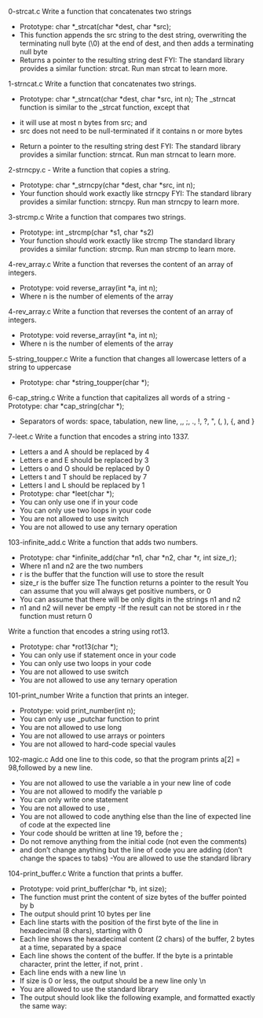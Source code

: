 
0-strcat.c 
Write a function that concatenates two strings 
- Prototype: char *_strcat\(char *dest, char *src\); 
- This function appends the src string to the dest string, overwriting the terminating null byte (\0) at the end of dest, and then adds a terminating null byte 
- Returns a pointer to the resulting string dest 
FYI: The standard library provides a similar function: strcat. Run man strcat to learn more.

1-strncat.c 
Write a function that concatenates two strings. 
- Prototype: char *_strncat\(char *dest, char *src, int n\); 
The _strncat function is similar to the _strcat function, except that 
* it will use at most n bytes from src; and 
* src does not need to be null-terminated if it contains n or more bytes 
- Return a pointer to the resulting string dest 
FYI: The standard library provides a similar function: strncat. Run man strncat to learn more.

2-strncpy.c - 
Write a function that copies a string. 
- Prototype: char *_strncpy\(char *dest, char *src, int n\); 
- Your function should work exactly like strncpy 
FYI: The standard library provides a similar function: strncpy. Run man strncpy to learn more.

3-strcmp.c 
Write a function that compares two strings. 
- Prototype: int _strcmp\(char *s1, char *s2\) 
- Your function should work exactly like strcmp 
The standard library provides a similar function: strcmp. Run man strcmp to learn more.

4-rev_array.c 
Write a function that reverses the content of an array of integers. 
- Prototype: void reverse_array\(int *a, int n\); 
- Where n is the number of elements of the array

4-rev_array.c 
Write a function that reverses the content of an array of integers. 
- Prototype: void reverse_array\(int *a, int n\); 
- Where n is the number of elements of the array

5-string_toupper.c 
Write a function that changes all lowercase letters of a string to uppercase 
- Prototype: char *string_toupper\(char *\);

6-cap_string.c 
Write a function that capitalizes all words of a string 
-Prototype: char *cap_string\(char *\);
- Separators of words: space, tabulation, new line, ,, ;, ., \!, \?, ", \(, \), \{, and \}

7-leet.c 
Write a function that encodes a string into 1337. 
- Letters a and A should be replaced by 4 
- Letters e and E should be replaced by 3 
- Letters o and O should be replaced by 0 
- Letters t and T should be replaced by 7 
- Letters l and L should be replaced by 1 
- Prototype: char *leet\(char *\); 
- You can only use one if in your code 
- You can only use two loops in your code 
- You are not allowed to use switch 
- You are not allowed to use any ternary operation

103-infinite_add.c 
Write a function that adds two numbers.
- Prototype: char *infinite_add(char *n1, char *n2, char *r, int size_r);
- Where n1 and n2 are the two numbers 
- r is the buffer that the function will use to store the result 
- size_r is the buffer size The function returns a pointer to the result 
You can assume that you will always get positive numbers, or 0
- You can assume that there will be only digits in the strings n1 and n2 
- n1 and n2 will never be empty 
-If the result can not be stored in r the function must return 0

Write a function that encodes a string using rot13.
- Prototype: char *rot13\(char *\);
- You can only use if statement once in your code
- You can only use two loops in your code
- You are not allowed to use switch
- You are not allowed to use any ternary operation

101-print_number 
Write a function that prints an integer.
- Prototype: void print_number\(int n\);
- You can only use _putchar function to print
- You are not allowed to use long
- You are not allowed to use arrays or pointers
- You are not allowed to hard-code special vaules

102-magic.c 
Add one line to this code, so that the program prints a\[2\] = 98,followed by a new line.
- You are not allowed to use the variable a in your new line of code
- You are not allowed to modify the variable p
- You can only write one statement
- You are not allowed to use ,
- You are not allowed to code anything else than the line of expected line of code at the expected line
- Your code should be written at line 19, before the ;
- Do not remove anything from the initial code (not even the comments\)
- and don’t change anything but the line of code you are adding \(don’t change the spaces to tabs\)
-You are allowed to use the standard library

104-print_buffer.c 
Write a function that prints a buffer.
- Prototype: void print_buffer\(char *b, int size\);
- The function must print the content of size bytes of the buffer pointed by b
- The output should print 10 bytes per line 
- Each line starts with the position of the first byte of the line in hexadecimal \(8 chars\), starting with 0
- Each line shows the hexadecimal content \(2 chars\) of the buffer, 2 bytes at a time, separated by a space
- Each line shows the content of the buffer. If the byte is a printable character, print the letter, if not, print .
- Each line ends with a new line \n 
- If size is 0 or less, the output should be a new line only \n 
- You are allowed to use the standard library
- The output should look like the following example, and formatted exactly the same way\:
